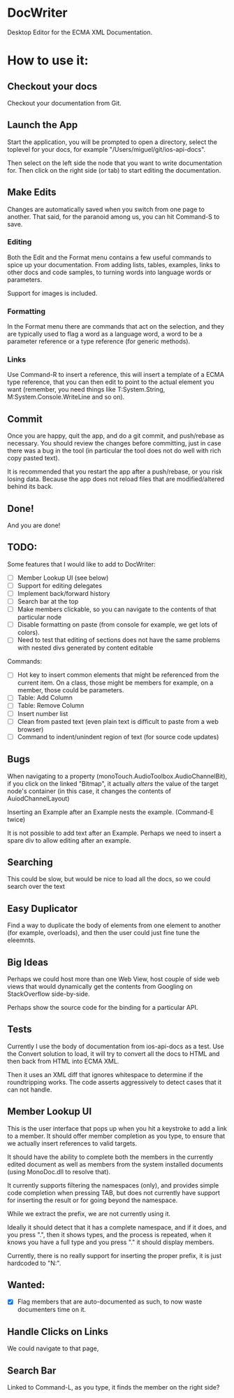 DocWriter
=========

Desktop Editor for the ECMA XML Documentation.


How to use it:
==============

Checkout your docs
---------------------

Checkout your documentation from Git.

Launch the App
-----------------

Start the application, you will be prompted to open a directory,
select the toplevel for your docs, for example
"/Users/miguel/git/ios-api-docs".

Then select on the left side the node that you want to write
documentation for.  Then click on the right side (or tab) to start
editing the documentation.

Make Edits
-------------

Changes are automatically saved when you switch from one page to
another.  That said, for the paranoid among us, you can hit Command-S
to save.

### Editing

Both the Edit and the Format menu contains a few useful commands to
spice up your documentation.  From adding lists, tables, examples,
links to other docs and code samples, to turning words into language
words or parameters.

Support for images is included.

### Formatting

In the Format menu there are commands that act on the selection, and
they are typically used to flag a word as a language word, a word to
be a parameter reference or a type reference (for generic methods).

### Links

Use Command-R to insert a reference, this will insert a template of a
ECMA type reference, that you can then edit to point to the actual
element you want (remember, you need things like T:System.String,
M:System.Console.WriteLine and so on).


Commit
---------

Once you are happy, quit the app, and do a git commit, and push/rebase
as necessary.  You should review the changes before committing, just
in case there was a bug in the tool (in particular the tool does not
do well with rich copy pasted text).

It is recommended that you restart the app after a push/rebase, or you
risk losing data.  Because the app does not reload files that are
modified/altered behind its back.

Done!
------

And you are done!

TODO: 
-----

Some features that I would like to add to DocWriter:

- [ ] Member Lookup UI (see below)
- [ ] Support for editing delegates 
- [ ] Implement back/forward history
- [ ] Search bar at the top
- [ ] Make members clickable, so you can navigate to the contents of that particular node
- [ ] Disable formatting on paste (from console for example, we get lots of colors).
- [ ] Need to test that editing of <CDATA> sections does not have the same problems with nested divs generated by content editable

Commands:
- [ ] Hot key to insert common elements that might be referenced from the current item.   On a class, those might be members for example, on a member, those could be parameters.
- [ ] Table: Add Column
- [ ] Table: Remove Column
- [ ] Insert number list
- [ ] Clean <spans> from pasted text (even plain text is difficult to paste from a web browser)
- [ ] Command to indent/unindent region of text (for source code updates)

Bugs
----

When navigating to a property
(monoTouch.AudioToolbox.AudioChannelBit), if you click on the linked
"Bitmap", it actually *alters* the value of the target node's
container (in this case, it changes the contents of
AuiodChannelLayout)

Inserting an Example after an Example nests the example. (Command-E
twice)

It is not possible to add text after an Example.  Perhaps we need to
insert a spare div to allow editing after an example.

Searching
---------

This could be slow, but would be nice to load all the docs, so we
could search over the text

Easy Duplicator
---------------

Find a way to duplicate the body of elements from one element to
another (for example, overloads), and then the user could just fine
tune the eleemnts.

Big Ideas
---------

Perhaps we could host more than one Web View, host couple of side web
views that would dynamically get the contents from Googling on
StackOverflow side-by-side.

Perhaps show the source code for the binding for a particular API.

Tests
-----

Currently I use the body of documentation from ios-api-docs as a test.    Use the
Convert solution to load, it will try to convert all the docs to HTML and then back
from HTML into ECMA XML.

Then it uses an XML diff that ignores whitespace to determine if the
roundtripping works.  The code asserts aggressively to detect cases
that it can not handle.


Member Lookup UI
----------------

This is the user interface that pops up when you hit a keystroke to
add a link to a member.  It should offer member completion as you
type, to ensure that we actually insert references to valid targets.

It should have the ability to complete both the members in the
currently edited document as well as members from the system installed
documents (using MonoDoc.dll to resolve that).

It currently supports filtering the namespaces (only), and provides
simple code completion when pressing TAB, but does not currently have
support for inserting the result or for going beyond the namespace.

While we extract the prefix, we are not currently using it.

Ideally it should detect that it has a complete namespace, and if it
does, and you press ".", then it shows types, and the process is
repeated, when it knows you have a full type and you press "." it
should display members.

Currently, there is no really support for inserting the proper prefix,
it is just hardcoded to "N:".

Wanted:
-------

- [X] Flag members that are auto-documented as such, to now waste documenters time on it.


Handle Clicks on Links
----------------------

We could navigate to that page, 


Search Bar
----------

Linked to Command-L, as you type, it finds the member on the right side?

